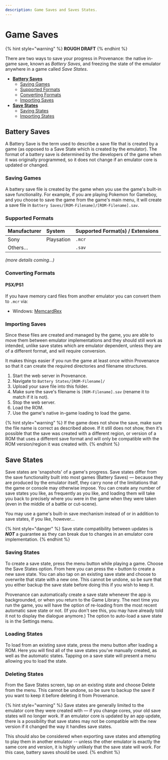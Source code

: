 ```yaml
---
description: Game Saves and Saves States.
---
```


# Game Saves

{% hint style="warning" %}
**ROUGH DRAFT**
{% endhint %}

There are two ways to save your progress in Provenance: the native in-game save, known as _Battery Saves_, and freezing the state of the emulator anywhere in a game called _Save States_.

* [**Battery Saves**](saves.md#battery-saves)
  * [Saving Games](saves.md#saving-games)
  * [Supported Formats](saves.md#supported-formats)
  * [Converting Formats](saves.md#converting-formats)
  * [Importing Saves](saves.md#importing-saves)
* [**Save States**](saves.md#save-states)
  * [Saving States](saves.md#saving-states)
  * [Importing States](saves.md#importing-saves)

## Battery Saves

A Battery Save is the term used to describe a save file that is created by a game \(as opposed to a Save State which is created by the emulator\). The format of a battery save is determined by the developers of the game when it was originally programmed, so it does not change if an emulator core is updated or changed.

### Saving Games

A battery save file is created by the game when you use the game's built-in save functionality. For example, if you are playing Pokemon for Gameboy, and you choose to save the game from the game's main menu, it will create a save file in `Battery Saves/[ROM-Filename]/[ROM-Filename].sav`.

### Supported Formats

| Manufacturer | System | Supported Format\(s\) / Extensions |
| :--- | :--- | :--- |
| Sony | Playsation | `.mcr` |
| Others… |  | `.sav` |

_\(more details coming…\)_

### Converting Formats

#### PSX/PS1

If you have memory card files from another emulator you can convert them to `.mcr` via:

* Windows: [MemcardRex](https://github.com/ShendoXT/memcardrex)

### Importing Saves

Since these files are created and managed by the game, you are able to move them between emulator implementations and they should still work as intended, unlike save states which are emulator dependent, unless they are of a different format, and will require conversion.

It makes things easier if you run the game at least once within Provenance so that it can create the required directories and filename structures.

1. Start the web server in Provenance.
2. Navigate to `Battery States/[ROM-Filename]/`
3. Upload your save file into this folder.
4. Make sure the save's filename is `[ROM-Filename].sav` \(rename it to match if it is not\).
5. Stop the web server.
6. Load the ROM.
7. Use the game's native in-game loading to load the game.

{% hint style="warning" %}
If the game does not show the save, make sure the file name is correct as described above. If it still does not show, then it's possible that the save was created with a different region, or version of a ROM that uses a different save format and will only be compatible with the ROM version/region it was created with.
{% endhint %}

## Save States

Save states are 'snapshots' of a game's progress. Save states differ from the save functionality built into most games \(Battery Saves\) — because they are produced by the emulator itself, they carry none of the limitations that the game or console may otherwise impose. You can create any number of save states you like, as frequently as you like, and loading them will take you back to precisely where you were in the game when they were taken \(even in the middle of a battle or cut-scene\).

You may use a game's built-in save mechanism instead of or in addition to save states, if you like, however…

{% hint style="danger" %}
Save state compatibility between updates is _**NOT**_ a guarantee as they can break due to changes in an emulator core implementation.
{% endhint %}

### Saving States

To create a save state, press the menu button while playing a game. Choose the Save States option. From here you can press the `+` button to create a new save state. You can also tap on an existing save state and choose to overwrite that state with a new one. This cannot be undone, so be sure that you either backup the save state before doing this if you wish to keep it.

Provenance can automatically create a save state whenever the app is backgrounded, or when you return to the Game Library. The next time you run the game, you will have the option of re-loading from the most recent automatic save state or not. \(If you don't see this, you may have already told it not to display the dialogue anymore.\) The option to auto-load a save state is in the Settings menu.

### Loading States

To load from an existing save state, press the menu button after loading a ROM. Here you will find all of the save states you've manually created, as well as the automatic states. Tapping on a save state will present a menu allowing you to load the state.

### Deleting States

From the Save States screen, tap on an existing state and choose Delete from the menu. This cannot be undone, so be sure to backup the save if you want to keep it before deleting it from Provenance.

{% hint style="warning" %}
Save states are generally limited to the emulator core they were created with — if you change cores, your old save states will no longer work. If an emulator core is updated by an app update, there is a possibility that save states may not be compatible with the new version if it changed the way it handles save states.

This should also be considered when exporting save states and attempting to play them in another emulator -- unless the other emulator is exactly the same core and version, it is highly unlikely that the save state will work. For this case, battery saves should be used.
{% endhint %}

